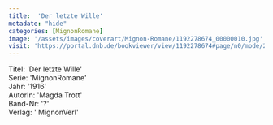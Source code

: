 ```yaml
---
title:  'Der letzte Wille'
metadate: "hide"
categories: [MignonRomane]
image: '/assets/images/coverart/Mignon-Romane/1192278674_00000010.jpg'
visit: 'https://portal.dnb.de/bookviewer/view/1192278674#page/n0/mode/2up'
---
```

Titel: 'Der letzte Wille' <br>
Serie: 'MignonRomane' <br>
Jahr: '1916' <br>
AutorIn: 'Magda Trott' <br>
Band-Nr: '?' <br>
Verlag: ' MignonVerl'